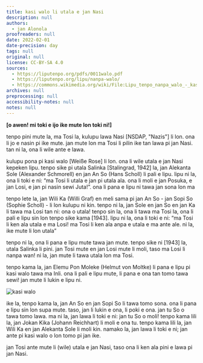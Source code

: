 ```yaml
---
title: kasi walo li utala e jan Nasi
description: null
authors:
  - jan Alonola
proofreaders: null
date: 2022-02-01
date-precision: day
tags: null
original: null
license: CC-BY-SA 4.0
sources:
  - https://liputenpo.org/pdfs/0011walo.pdf
  - https://liputenpo.org/lipu/nanpa-walo/
  - https://commons.wikimedia.org/wiki/File:Lipu_tenpo_nanpa_walo_-_kasi_walo.png
archives: null
preprocessing: null
accessibility-notes: null
notes: null
---
```


**[o awen! mi toki e ijo ike mute lon toki ni!]**

tenpo pini mute la, ma Tosi la, kulupu lawa Nasi [NSDAP, "Nazis"] li lon. ona li jo e nasin pi ike mute. jan mute lon ma Tosi li pilin ike tan lawa pi jan Nasi. tan ni la, ona li wile ante e lawa.

kulupu pona pi kasi walo [Weiße Rose] li lon. ona li wile utala e jan Nasi kepeken lipu. tenpo sike pi utala Salinka [Stalingrad, 1942] la, jan Alekanta Sole (Alexander Schmorell) en jan An So (Hans Scholl) li pali e lipu. lipu ni la, ona li toki e ni: “ma Tosi li utala e jan pi utala ala. ona li moli e jan Posuka, e jan Losi, e jan pi nasin sewi Juta!”. ona li pana e lipu ni tawa jan sona lon ma

tenpo lete la, jan Wili Ka (Willi Graf) en meli sama pi jan An So - jan Sopi So (Sophie Scholl) - li lon kulupu ni kin. tenpo ni la, jan Sole en jan So en jan Ka li tawa ma Losi tan ni: ona o utala! tenpo sin la, ona li tawa ma Tosi la, ona li pali e lipu sin lon tenpo sike kama [1943]. lipu ni la, ona li toki e ni: “ma Tosi li ken ala utala e ma Losi! ma Tosi li ken ala anpa e utala e ma ante ale. ni la, ike mute li lon utala”

tenpo ni la, ona li pana e lipu mute tawa jan mute. tenpo sike ni [1943] la, utala Salinka li pini. jan Tosi mute en jan Losi mute li moli, taso ma Losi li nanpa wan! ni la, jan mute li tawa utala lon ma Tosi.

tenpo kama la, jan Elemu Pon Moleke (Helmut von Moltke) li pana e lipu pi kasi walo tawa ma Inli. ona li pali e lipu mute, li pana e ona tan tomo tawa sewi! jan mute li lukin e lipu ni.

![kasi walo](https://upload.wikimedia.org/wikipedia/commons/c/c2/Lipu_tenpo_nanpa_walo_-_kasi_walo.png)

ike la, tenpo kama la, jan An So en jan Sopi So li tawa tomo sona. ona li pana e lipu sin lon supa mute. taso, jan li lukin e ona, li poki e ona. jan tu So o tawa tomo lawa. ma ni la, jan lawa li toki e ni: jan tu So o moli! tenpo kama lili la, jan Jokan Kika (Johann Reichhart) li moli e ona tu. tenpo kama lili la, jan Wili Ka en jan Alekanta Sole li moli kin. namako la, jan lawa li toki e ni; jan ante pi kasi walo o lon tomo pi jan ike.

jan Tosi ante mute li (wile) utala e jan Nasi, taso ona li ken ala pini e lawa pi jan Nasi.